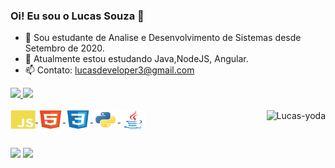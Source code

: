 ### Oi! Eu sou o Lucas Souza 👋

- 🔭 Sou estudante de Analise e Desenvolvimento de Sistemas desde Setembro de 2020.
- 🌱 Atualmente estou estudando Java,NodeJS, Angular.
- 📫 Contato: lucasdeveloper3@gmail.com

 <div>
  <a href="https://github.com/lucasdeveloper3">
  <img height="180em" src="https://github-readme-stats.vercel.app/api?username=lucasdev3&show_icons=true&theme=dracula&include_all_commits=true&count_private=true"/>
  <img height="180em" src="https://github-readme-stats.vercel.app/api/top-langs/?username=lucasdev3&layout=compact&langs_count=6&theme=dracula"/>
</div>
  <div style="display: inline_block"><br>
  <img align="center" alt="Lucas-Js" height="30" width="40" src="https://raw.githubusercontent.com/devicons/devicon/master/icons/javascript/javascript-plain.svg">
  <img align="center" alt="Lucas-HTML" height="30" width="40" src="https://raw.githubusercontent.com/devicons/devicon/master/icons/html5/html5-original.svg">
  <img align="center" alt="Lucas-CSS" height="30" width="40" src="https://raw.githubusercontent.com/devicons/devicon/master/icons/css3/css3-original.svg">
  <img align="center" alt="Lucas-Python" height="30" width="40" src="https://raw.githubusercontent.com/devicons/devicon/master/icons/python/python-original.svg">
  <img align="center" alt="Lucas-Csharp" height="30" width="40" src="https://raw.githubusercontent.com/devicons/devicon/master/icons/java/java-original.svg">
  <img align="right" alt="Lucas-yoda" src="https://media.giphy.com/media/iIqmM5tTjmpOB9mpbn/giphy.gif">
</div>
  
  ##
  <div>
  <a href="https://www.linkedin.com/in/rafaella-ballerini-45875016a" target="_blank"><img src="https://img.shields.io/badge/-LinkedIn-%230077B5?style=for-the-badge&logo=linkedin&logoColor=white" target="_blank"></a> 
  <a href = "mailto:lucasdev3@gmail.com"><img src="https://img.shields.io/badge/-Gmail-%23333?style=for-the-badge&logo=gmail&logoColor=white" target="_blank"></a>
  </div>
